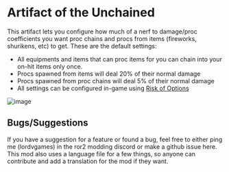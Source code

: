 # Artifact of the Unchained
This artifact lets you configure how much of a nerf to damage/proc coefficients you want proc chains and procs from items (fireworks, shurikens, etc) to get. These are the default settings:
- All equipments and items that can proc items for you can chain into your on-hit items only once.
- Procs spawned from items will deal 20% of their normal damage
- Procs spawned from proc chains will deal 5% of their normal damage
- All settings can be configured in-game using [Risk of Options](https://thunderstore.io/package/Rune580/Risk_Of_Options/)

![image](https://github.com/user-attachments/assets/6e99f158-b171-4f27-b49d-a4348ea43f34)

## Bugs/Suggestions
If you have a suggestion for a feature or found a bug, feel free to either ping me (lordvgames) in the ror2 modding discord or make a github issue here.
This mod also uses a language file for a few things, so anyone can contribute and add a translation for the mod if they want.

